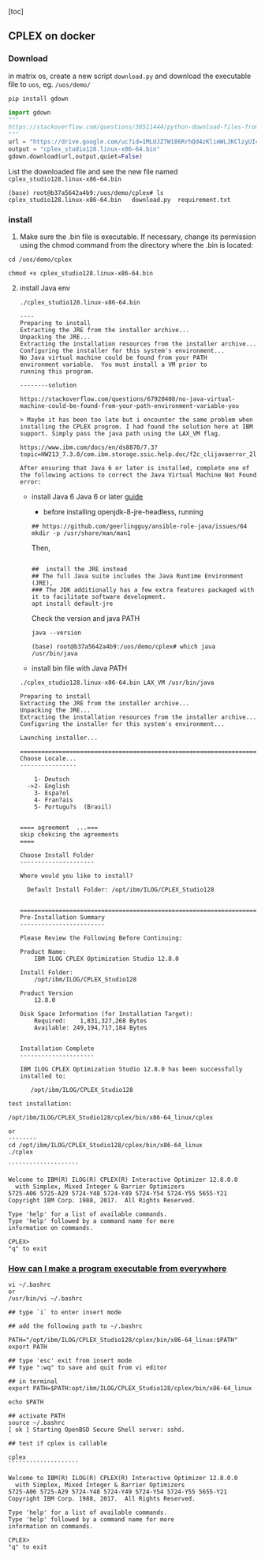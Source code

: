 [toc]

## CPLEX on docker

### Download

in matrix os, create a new script `download.py` and download the executable file to `uos`, eg. `/uos/demo/`

```shell
pip install gdown
```

```python
import gdown
"""
https://stackoverflow.com/questions/38511444/python-download-files-from-google-drive-using-url
"""
url = "https://drive.google.com/uc?id=1MLUJZ7W186RrhQd4zKlimWLJKClzyUIc&authuser=zjin%40ctps.org&usp=drive_fs"
output = "cplex_studio128.linux-x86-64.bin"
gdown.download(url,output,quiet=False)

```

List the downloaded file and see the new file named `cplex_studio128.linux-x86-64.bin`

```shell
(base) root@b37a5642a4b9:/uos/demo/cplex# ls
cplex_studio128.linux-x86-64.bin   download.py  requirement.txt  
```



### install

1. Make sure the .bin file is executable. If necessary, change its permission using the chmod command from the directory where the .bin is located:

```
cd /uos/demo/cplex

chmod +x cplex_studio128.linux-x86-64.bin
```

2. install Java env

   ```
   ./cplex_studio128.linux-x86-64.bin
   
   ----
   Preparing to install
   Extracting the JRE from the installer archive...
   Unpacking the JRE...
   Extracting the installation resources from the installer archive...
   Configuring the installer for this system's environment...
   No Java virtual machine could be found from your PATH
   environment variable.  You must install a VM prior to
   running this program.
   
   --------solution 
   
   https://stackoverflow.com/questions/67920408/no-java-virtual-machine-could-be-found-from-your-path-environment-variable-you
   
   > Maybe it has been too late but i encounter the same problem when installing the CPLEX progrom. I had found the solution here at IBM support. Simply pass the java path using the LAX_VM flag.
   
   https://www.ibm.com/docs/en/ds8870/7.3?topic=HW213_7.3.0/com.ibm.storage.ssic.help.doc/f2c_clijavaerror_2lfq3j.html
   
   After ensuring that Java 6 or later is installed, complete one of the following actions to correct the Java Virtual Machine Not Found error:
   ```

   * install Java 6 Java 6 or later [guide](https://www.theserverside.com/blog/Coffee-Talk-Java-News-Stories-and-Opinions/How-do-I-install-Java-on-Ubuntu)

     * before installing openjdk-8-jre-headless, running 

     ```shell
     ## https://github.com/geerlingguy/ansible-role-java/issues/64
     mkdir -p /usr/share/man/man1
     ```

     Then,

     ```shell
     
     ##  install the JRE instead
     ## The full Java suite includes the Java Runtime Environment (JRE), 
     ### The JDK additionally has a few extra features packaged with it to facilitate software development.
     apt install default-jre
     ```

     Check the version and java PATH

     ```
     java --version
     
     (base) root@b37a5642a4b9:/uos/demo/cplex# which java
     /usr/bin/java
     
     ```

   * install bin file with Java PATH


   ```
   ./cplex_studio128.linux-x86-64.bin LAX_VM /usr/bin/java
   ```

   ```shell
   Preparing to install
   Extracting the JRE from the installer archive...
   Unpacking the JRE...
   Extracting the installation resources from the installer archive...
   Configuring the installer for this system's environment...
   
   Launching installer...
   
   ===============================================================================
   Choose Locale...
   ----------------
   
       1- Deutsch
     ->2- English
       3- Espa?ol
       4- Fran?ais
       5- Portugu?s  (Brasil)
       
       
   ==== agreement  ...===
   skip chekcing the agreements
   ====
   
   Choose Install Folder
   ---------------------
   
   Where would you like to install?
   
     Default Install Folder: /opt/ibm/ILOG/CPLEX_Studio128
     
     ===============================================================================
   Pre-Installation Summary
   ------------------------
   
   Please Review the Following Before Continuing:
   
   Product Name:
       IBM ILOG CPLEX Optimization Studio 12.8.0
   
   Install Folder:
       /opt/ibm/ILOG/CPLEX_Studio128
   
   Product Version
       12.8.0
   
   Disk Space Information (for Installation Target): 
       Required:    1,831,327,268 Bytes
       Available: 249,194,717,184 Bytes
       
       
   Installation Complete
   ---------------------
   
   IBM ILOG CPLEX Optimization Studio 12.8.0 has been successfully installed to:
   
      /opt/ibm/ILOG/CPLEX_Studio128
   ```

   


`````````````````````shell
test installation:

/opt/ibm/ILOG/CPLEX_Studio128/cplex/bin/x86-64_linux/cplex

or 
--------
cd /opt/ibm/ILOG/CPLEX_Studio128/cplex/bin/x86-64_linux
./cplex

````````````````````

Welcome to IBM(R) ILOG(R) CPLEX(R) Interactive Optimizer 12.8.0.0
  with Simplex, Mixed Integer & Barrier Optimizers
5725-A06 5725-A29 5724-Y48 5724-Y49 5724-Y54 5724-Y55 5655-Y21
Copyright IBM Corp. 1988, 2017.  All Rights Reserved.

Type 'help' for a list of available commands.
Type 'help' followed by a command name for more
information on commands.

CPLEX> 
"q" to exit
`````````````````````

### [How can I make a program executable from everywhere](https://unix.stackexchange.com/questions/3809/how-can-i-make-a-program-executable-from-everywhere) 

```shell
vi ~/.bashrc
or 
/usr/bin/vi ~/.bashrc

## type `i` to enter insert mode
```

```shell
## add the following path to ~/.bashrc

PATH="/opt/ibm/ILOG/CPLEX_Studio128/cplex/bin/x86-64_linux:$PATH"
export PATH

## type 'esc' exit from insert mode
## type ":wq" to save and quit from vi editor
```

```shell
## in terminal
export PATH=$PATH:opt/ibm/ILOG/CPLEX_Studio128/cplex/bin/x86-64_linux
```

```shell
echo $PATH
```

```shell
## activate PATH
source ~/.bashrc
[ ok ] Starting OpenBSD Secure Shell server: sshd.
```

`````````````````````shell
## test if cplex is callable 

cplex
````````````````````

Welcome to IBM(R) ILOG(R) CPLEX(R) Interactive Optimizer 12.8.0.0
  with Simplex, Mixed Integer & Barrier Optimizers
5725-A06 5725-A29 5724-Y48 5724-Y49 5724-Y54 5724-Y55 5655-Y21
Copyright IBM Corp. 1988, 2017.  All Rights Reserved.

Type 'help' for a list of available commands.
Type 'help' followed by a command name for more
information on commands.

CPLEX> 
"q" to exit
`````````````````````




